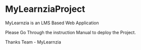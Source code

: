 # MyLearnziaProject

MyLearnzia is an LMS Based Web Application

Please Go Through the instruction Manual to deploy the Project.

Thanks
Team - MyLearnzia

